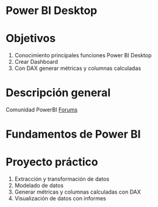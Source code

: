 # Power BI Desktop 

# Objetivos

1. Conocimiento principales funciones Power BI Desktop
2. Crear Dashboard
3. Con DAX generar métricas y columnas calculadas


# Descripción general 

Comunidad PowerBI [Forums]([https://pages.github.com/](https://community.powerbi.com/t5/Forums/ct-p/PBI_Comm_Forums))

# Fundamentos de Power BI

# Proyecto práctico

1. Extracción y transformación de datos
2. Modelado de datos
3. Generar métricas y columnas calculadas con DAX
4. Visualización de datos con informes     
